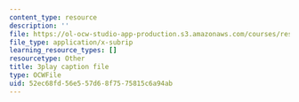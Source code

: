```yaml
---
content_type: resource
description: ''
file: https://ol-ocw-studio-app-production.s3.amazonaws.com/courses/res-3-002-collaborative-design-and-creative-expression-with-arduino-microcontrollers-january-iap-2017/52ec68fd56e557d68f7575815c6a94ab_iNQ0dQ9bPNs.vtt
file_type: application/x-subrip
learning_resource_types: []
resourcetype: Other
title: 3play caption file
type: OCWFile
uid: 52ec68fd-56e5-57d6-8f75-75815c6a94ab
---
```

